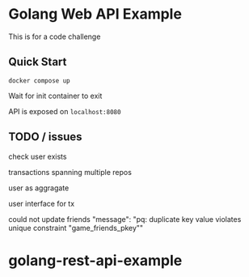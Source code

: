 # Golang Web API Example

This is for a code challenge

## Quick Start

```shell
docker compose up
```

Wait for init container to exit

API is exposed on `localhost:8080`

## TODO / issues

check user exists

transactions spanning multiple repos

user as aggragate

user interface for tx

could not update friends
    "message": "pq: duplicate key value violates unique constraint \"game_friends_pkey\""
# golang-rest-api-example
